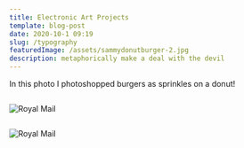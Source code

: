 ```yaml
---
title: Electronic Art Projects
template: blog-post
date: 2020-10-1 09:19
slug: /typography
featuredImage: /assets/sammydonutburger-2.jpg
description: metaphorically make a deal with the devil
---
```


In this photo I photoshopped burgers as sprinkles on a donut!

![]()

![Royal Mail](/assets/womanlights.jpg "Woman with bulletproof umbrella")

![]()

![Royal Mail](/assets/drone.jpg "Bulletproof Umbrella")
